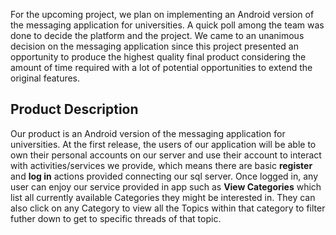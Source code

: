 For the upcoming project, we plan on implementing an Android version of the messaging application for universities. A quick poll among the team was done to decide the platform and the project. We came to an unanimous decision on the messaging application since this project presented an opportunity to produce the highest quality final product considering the amount of time required with a lot of potential opportunities to extend the original features.


<h2>Product Description</h2>

Our product is an Android version of the messaging application for universities. At the first release, the users of our application will be able to own their personal accounts on our server and use their account to interact with activities/services we provide, which means there are basic <b>register</b> and <b>log in</b> actions provided connecting our sql server. Once logged in, any user can enjoy our service provided in app such as <b>View Categories</b> which list all currently available Categories they might be interested in. They can also click on any Category to view all the Topics within that category to filter futher down to get to specific threads of that topic.
